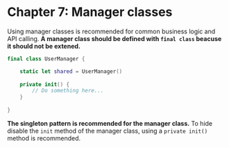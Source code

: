 # Chapter 7: Manager classes

Using manager classes is recommended for common business logic and API calling.
**A manager class should be defined with `final class` beacuse it should not be extened.**

```swift
final class UserManager {

    static let shared = UserManager()
    
    private init() {
        // Do something here...
    }
    
}
```

**The singleton pattern is recommended for the manager class.**
To hide disable the `init` method of the manager class, using a `private init()` method is recommended.

